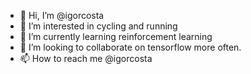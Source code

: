 - 👋 Hi, I’m @igorcosta
- 👀 I’m interested in cycling and running
- 🌱 I’m currently learning reinforcement learning
- 💞️ I’m looking to collaborate on tensorflow more often.
- 📫 How to reach me @igorcosta

<!---
igorcosta/igorcosta is a ✨ special ✨ repository because its `README.md` (this file) appears on your GitHub profile.
You can click the Preview link to take a look at your changes.
--->
